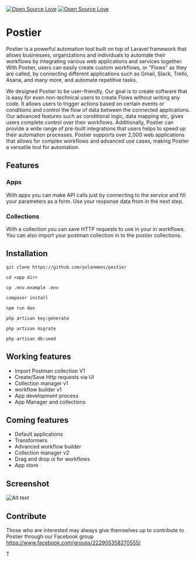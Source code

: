 [![Open Source Love](https://badges.frapsoft.com/os/gpl/gpl.svg?v=102)](https://github.com/ellerbrock/open-source-badge/)
[![Open Source Love](https://badges.frapsoft.com/os/v1/open-source.svg?v=102)](https://github.com/ellerbrock/open-source-badge/)
# Postier
Postier is a powerful automation tool built on top of Laravel framework that allows businesses, organizations and individuals to automate their workflows by integrating various web applications and services together. With Postier, users can easily create custom workflows, or "Flows" as they are called, by connecting different applications such as Gmail, Slack, Trello, Asana, and many more, and automate repetitive tasks.

We designed Postier to be user-friendly. Our goal is to create software that is easy for even non-technical users to create Flows without writing any code. It allows users to trigger actions based on certain events or conditions and control the flow of data between the connected applications. Our advanced features such as conditional logic, data mapping etc, gives users complete control over their workflows.
Additionally, Postier can provide a wide range of pre-built integrations that users helps to speed up their automation processes. Postier supports over 2,000 web applications that allows for complex workflows and advanced use cases, making Postier a versatile tool for automation.

## Features

### Apps

With apps you can make API calls just by connecting to the service and fill your parameters as a form. Use your response data from in the next step.

### Collections

With a collection you can save HTTP requests to use in your in workflows. You can also import your postman collection in to the postier collections.

## Installation

`git clone https://github.com/yolanmees/postier`

`cd <app dir>`

`cp .env.example .env`


`composer install`


`npm run dev`

`php artisan key:generate`


`php artisan migrate`

`php artisan db:seed`


## Working features
- Import Postman collection V1
- Create/Save Http requests via UI
- Collection manager v1
- workflow builder v1
- App development process
- App Manager and collections

## Coming features
- Default applications
- Transformers
- Advanced workflow builder
- Collection manager v2
- Drag and drop ui for workflows
- App store


## Screenshot
![Alt text](public/screenshots/1.png)

## Contribute
Those who are interested may always give themselves up to contribute to Postier through our Facebook group
https://www.facebook.com/groups/222905358270555/

T
